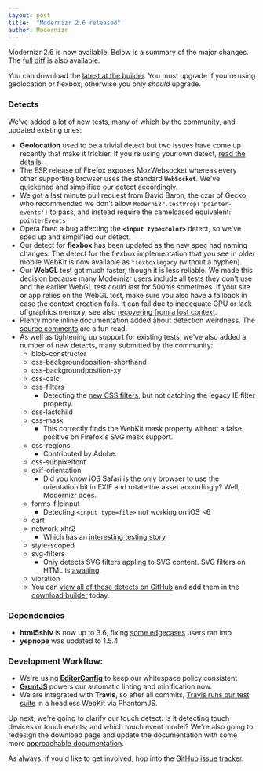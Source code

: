 ```yaml
---
layout: post
title:  "Modernizr 2.6 released"
author: Modernizr
---
```


Modernizr 2.6 is now available. Below is a summary of the major changes. The [full diff](https://github.com/Modernizr/Modernizr/compare/v2.5.3...v2.6.1) is also available.

You can download the [latest at the builder](http://modernizr.com/download). You must upgrade if you're using geolocation or flexbox; otherwise you only _should_ upgrade.

### Detects

We’ve added a lot of new tests, many of which by the community, and updated existing ones:

 * **Geolocation** used to be a trivial detect but two issues have come up recently that make it trickier. If you're using your own detect, [read the details](https://github.com/Modernizr/Modernizr/blob/eeb5ca/modernizr.js#L457-469).
 * The ESR release of Firefox exposes MozWebsocket whereas every other supporting browser uses the standard **`WebSocket`**. We've quickened and simplified our detect accordingly.
 * We got a last minute pull request from David Baron, the czar of Gecko, who recommended we don't allow `Modernizr.testProp('pointer-events')` to pass, and instead require the camelcased equivalent: `pointerEvents`
 * Opera fixed a bug affecting the **`<input type=color>`** detect, so we've sped up and simplified our detect.
 * Our detect for **flexbox** has been updated as the new spec had naming changes. The detect for the flexbox implementation that you see in older mobile WebKit is now available as `flexboxlegacy` (without a hyphen).
 * Our **WebGL** test got much faster, though it is less reliable. We made this decision because many Modernizr users include all tests they don't use and the earlier WebGL test could last for 500ms sometimes. If your site or app relies on the WebGL test, make sure you also have a fallback in case the context creation fails. It can fail due to inadequate GPU or lack of graphics memory, see also [recovering from a lost context](http://www.khronos.org/webgl/wiki/HandlingContextLost).
 * Plenty more inline documentation added about detection weirdness. The [source comments](https://github.com/Modernizr/Modernizr/blob/master/modernizr.js) are a fun read.
 * As well as tightening up support for existing tests, we've also added a number of new detects, many submitted by the community:
   * blob-constructor
   * css-backgroundposition-shorthand
   * css-backgroundposition-xy
   * css-calc
   * css-filters
     * Detecting the [new CSS filters](http://www.html5rocks.com/en/tutorials/filters/understanding-css/), but not catching the legacy IE filter property.
   * css-lastchild
   * css-mask
     * This correctly finds the WebKit mask property without a false positive on Firefox's SVG mask support.
   * css-regions
     * Contributed by Adobe.
   * css-subpixelfont
   * exif-orientation
     * Did you know iOS Safari is the only browser to use the orientation bit in EXIF and rotate the asset accordingly? Well, Modernizr does.
   * forms-fileinput
     * Detecting `<input type=file>` not working on iOS <6
   * dart
   * network-xhr2
     * Which has an [interesting testing story](https://github.com/Modernizr/Modernizr/issues/385)
   * style-scoped
   * svg-filters
     * Only detects SVG filters appling to SVG content. SVG filters on HTML is [awaiting](https://github.com/Modernizr/Modernizr/issues/606).
   * vibration
   * You can [view all of these detects on GitHub](https://github.com/Modernizr/Modernizr/tree/master/feature-detects) and add them in the [download builder](http://modernizr.com/download) today.

### Dependencies

 * **html5shiv** is now up to 3.6, fixing [some edgecases](https://github.com/aFarkas/html5shiv/compare/3.4...master) users ran into
 * **yepnope** was updated to 1.5.4


### Development Workflow:

 * We're using **[EditorConfig](http://editorconfig.org/)** to keep our whitespace policy consistent
 * **[GruntJS](http://gruntjs.com)** powers our automatic linting and minification now.
 * We are integrated with **Travis**, so after all commits, [Travis runs our test suite](http://travis-ci.org/#!/Modernizr/Modernizr/builds) in a headless WebKit via PhantomJS.


Up next, we're going to clarify our touch detect: Is it detecting touch devices or touch events; and which touch event model?  We're also going to redesign the download page and update the documentation with some more [approachable documentation](https://hacks.mozilla.org/2012/07/the-web-developer-toolbox-modernizr/).

As always,  if you'd like to get involved, hop into the [GitHub issue tracker](https://github.com/Modernizr/Modernizr/issues).



